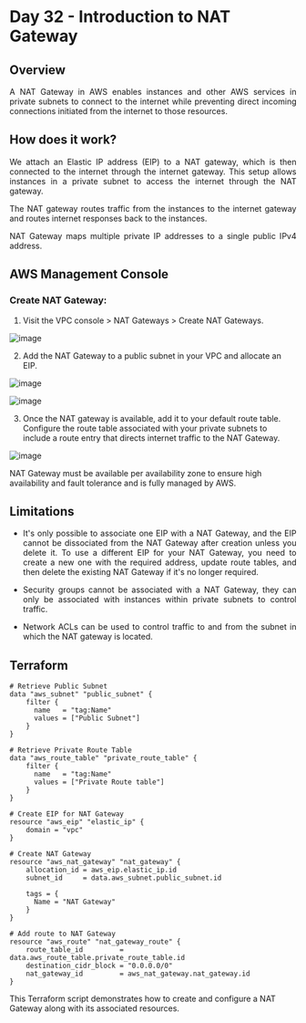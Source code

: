 # Day 32 - Introduction to NAT Gateway

## Overview

<p align="justify">A NAT Gateway in AWS enables instances and other AWS services in private subnets to connect to the internet while preventing direct incoming connections initiated from the internet to those resources.</p>

## How does it work?

<p align="justify">We attach an Elastic IP address (EIP) to a NAT gateway, which is then connected to the internet through the internet gateway. This setup allows instances in a private subnet to access the internet through the NAT gateway.</p> 
<p align="justify">The NAT gateway routes traffic from the instances to the internet gateway and routes internet responses back to the instances.</p>

<p align="justify">NAT Gateway maps multiple private IP addresses to a single public IPv4 address.</p>

## AWS Management Console

### Create NAT Gateway:

1. Visit the VPC console > NAT Gateways > Create NAT Gateways.

![image](https://github.com/DDMateus/100DaysofDevOps/assets/88774178/c0f4a6f1-bda5-44f9-b66a-a77a7ab7d624)

2. Add the NAT Gateway to a public subnet in your VPC and allocate an EIP.

![image](https://github.com/DDMateus/100DaysofDevOps/assets/88774178/bec63524-eaca-4653-bc0e-4f61a33dd888)

![image](https://github.com/DDMateus/100DaysofDevOps/assets/88774178/a480b9e4-5280-4955-9106-6abed0a5fe75)

3. Once the NAT gateway is available, add it to your default route table. Configure the route table associated with your private subnets to include a route entry that directs internet traffic to the NAT Gateway.

![image](https://github.com/DDMateus/100DaysofDevOps/assets/88774178/c2779ca2-3f79-4e41-8e1b-652181403a21)

NAT Gateway must be available per availability zone to ensure high availability and fault tolerance and is fully managed by AWS.

## Limitations

- <p align="justify">It's only possible to associate one EIP with a NAT Gateway, and the EIP cannot be dissociated from the NAT Gateway after creation unless you delete it. To use a different EIP for your NAT Gateway, you need to create a new one with the required address, update route tables, and then delete the existing NAT Gateway if it's no longer required.</p>
- <p align="justify">Security groups cannot be associated with a NAT Gateway, they can only be associated with instances within private subnets to control traffic.</p>
- <p align="justify">Network ACLs can be used to control traffic to and from the subnet in which the NAT gateway is located.</p>

## Terraform

```hcl
# Retrieve Public Subnet
data "aws_subnet" "public_subnet" {
    filter {
      name   = "tag:Name"
      values = ["Public Subnet"]
    }   
}

# Retrieve Private Route Table
data "aws_route_table" "private_route_table" {
    filter {
      name   = "tag:Name"
      values = ["Private Route table"]
    } 
}

# Create EIP for NAT Gateway
resource "aws_eip" "elastic_ip" {
    domain = "vpc"
}

# Create NAT Gateway
resource "aws_nat_gateway" "nat_gateway" {
    allocation_id = aws_eip.elastic_ip.id
    subnet_id     = data.aws_subnet.public_subnet.id

    tags = {
      Name = "NAT Gateway"
    }
}

# Add route to NAT Gateway
resource "aws_route" "nat_gateway_route" {
    route_table_id         = data.aws_route_table.private_route_table.id
    destination_cidr_block = "0.0.0.0/0"
    nat_gateway_id         = aws_nat_gateway.nat_gateway.id
}
```

This Terraform script demonstrates how to create and configure a NAT Gateway along with its associated resources.
